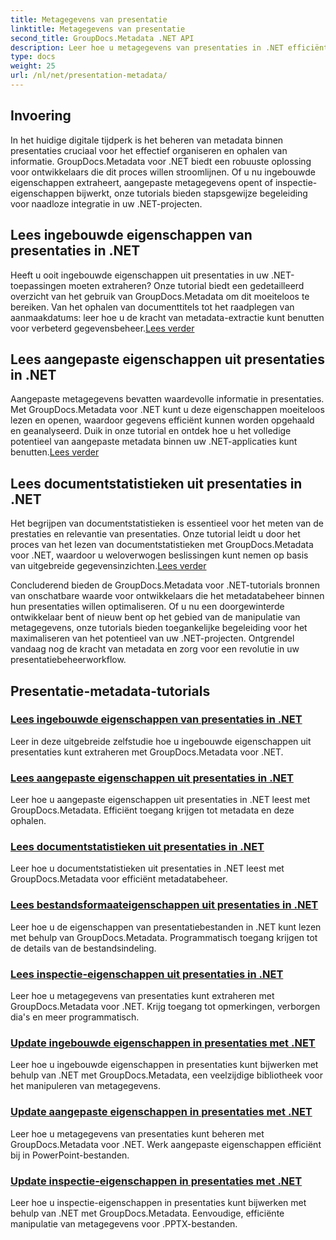 ```yaml
---
title: Metagegevens van presentatie
linktitle: Metagegevens van presentatie
second_title: GroupDocs.Metadata .NET API
description: Leer hoe u metagegevens van presentaties in .NET efficiënt kunt beheren met behulp van GroupDocs.Metadata-tutorials. Krijg eenvoudig toegang tot ingebouwde en aangepaste eigenschappen.
type: docs
weight: 25
url: /nl/net/presentation-metadata/
---
```

## Invoering

In het huidige digitale tijdperk is het beheren van metadata binnen presentaties cruciaal voor het effectief organiseren en ophalen van informatie. GroupDocs.Metadata voor .NET biedt een robuuste oplossing voor ontwikkelaars die dit proces willen stroomlijnen. Of u nu ingebouwde eigenschappen extraheert, aangepaste metagegevens opent of inspectie-eigenschappen bijwerkt, onze tutorials bieden stapsgewijze begeleiding voor naadloze integratie in uw .NET-projecten.

## Lees ingebouwde eigenschappen van presentaties in .NET

 Heeft u ooit ingebouwde eigenschappen uit presentaties in uw .NET-toepassingen moeten extraheren? Onze tutorial biedt een gedetailleerd overzicht van het gebruik van GroupDocs.Metadata om dit moeiteloos te bereiken. Van het ophalen van documenttitels tot het raadplegen van aanmaakdatums: leer hoe u de kracht van metadata-extractie kunt benutten voor verbeterd gegevensbeheer.[Lees verder](./read-built-in-properties-presentations/)

## Lees aangepaste eigenschappen uit presentaties in .NET

Aangepaste metagegevens bevatten waardevolle informatie in presentaties. Met GroupDocs.Metadata voor .NET kunt u deze eigenschappen moeiteloos lezen en openen, waardoor gegevens efficiënt kunnen worden opgehaald en geanalyseerd. Duik in onze tutorial en ontdek hoe u het volledige potentieel van aangepaste metadata binnen uw .NET-applicaties kunt benutten.[Lees verder](./read-custom-properties-presentations/)

## Lees documentstatistieken uit presentaties in .NET

 Het begrijpen van documentstatistieken is essentieel voor het meten van de prestaties en relevantie van presentaties. Onze tutorial leidt u door het proces van het lezen van documentstatistieken met GroupDocs.Metadata voor .NET, waardoor u weloverwogen beslissingen kunt nemen op basis van uitgebreide gegevensinzichten.[Lees verder](./read-document-statistics-presentations/)

Concluderend bieden de GroupDocs.Metadata voor .NET-tutorials bronnen van onschatbare waarde voor ontwikkelaars die het metadatabeheer binnen hun presentaties willen optimaliseren. Of u nu een doorgewinterde ontwikkelaar bent of nieuw bent op het gebied van de manipulatie van metagegevens, onze tutorials bieden toegankelijke begeleiding voor het maximaliseren van het potentieel van uw .NET-projecten. Ontgrendel vandaag nog de kracht van metadata en zorg voor een revolutie in uw presentatiebeheerworkflow.

## Presentatie-metadata-tutorials
### [Lees ingebouwde eigenschappen van presentaties in .NET](./read-built-in-properties-presentations/)
Leer in deze uitgebreide zelfstudie hoe u ingebouwde eigenschappen uit presentaties kunt extraheren met GroupDocs.Metadata voor .NET.
### [Lees aangepaste eigenschappen uit presentaties in .NET](./read-custom-properties-presentations/)
Leer hoe u aangepaste eigenschappen uit presentaties in .NET leest met GroupDocs.Metadata. Efficiënt toegang krijgen tot metadata en deze ophalen.
### [Lees documentstatistieken uit presentaties in .NET](./read-document-statistics-presentations/)
Leer hoe u documentstatistieken uit presentaties in .NET leest met GroupDocs.Metadata voor efficiënt metadatabeheer.
### [Lees bestandsformaateigenschappen uit presentaties in .NET](./read-file-format-properties-presentations/)
Leer hoe u de eigenschappen van presentatiebestanden in .NET kunt lezen met behulp van GroupDocs.Metadata. Programmatisch toegang krijgen tot de details van de bestandsindeling.
### [Lees inspectie-eigenschappen uit presentaties in .NET](./read-inspection-properties-presentations/)
Leer hoe u metagegevens van presentaties kunt extraheren met GroupDocs.Metadata voor .NET. Krijg toegang tot opmerkingen, verborgen dia's en meer programmatisch.
### [Update ingebouwde eigenschappen in presentaties met .NET](./update-built-in-properties-presentations/)
Leer hoe u ingebouwde eigenschappen in presentaties kunt bijwerken met behulp van .NET met GroupDocs.Metadata, een veelzijdige bibliotheek voor het manipuleren van metagegevens.
### [Update aangepaste eigenschappen in presentaties met .NET](./update-custom-properties-presentations/)
Leer hoe u metagegevens van presentaties kunt beheren met GroupDocs.Metadata voor .NET. Werk aangepaste eigenschappen efficiënt bij in PowerPoint-bestanden.
### [Update inspectie-eigenschappen in presentaties met .NET](./update-inspection-properties-presentations/)
Leer hoe u inspectie-eigenschappen in presentaties kunt bijwerken met behulp van .NET met GroupDocs.Metadata. Eenvoudige, efficiënte manipulatie van metagegevens voor .PPTX-bestanden.